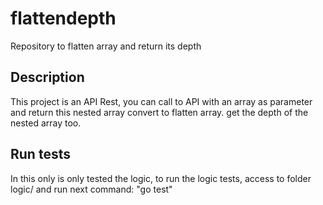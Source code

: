 # flattendepth
Repository to flatten array and return its depth

## Description
This project is an API Rest, you can call to API with an array as parameter and return this nested array convert to flatten array. get the depth of the nested array too.

## Run tests

In this only is only tested the logic, to run the logic tests, access to folder logic/ and run next command: "go test"
